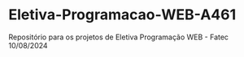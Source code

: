# Eletiva-Programacao-WEB-A461
Repositório para os projetos de Eletiva Programação WEB - Fatec
10/08/2024
